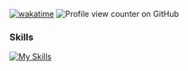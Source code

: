 [![wakatime](https://wakatime.com/badge/user/b2a7cf30-099b-4a62-be11-c3b7dc700323.svg)](https://wakatime.com/@b2a7cf30-099b-4a62-be11-c3b7dc700323)
![Profile view counter on GitHub](https://komarev.com/ghpvc/?username=Jaimin25)

### Skills
[![My Skills](https://skillicons.dev/icons?i=c,cpp,html,css,ts,js,java,py,tailwindcss,react,nextjs,nodejs,express,redis,postgres,mongodb,docker,git,neovim,vscode,androidstudio,blender,linux&perline=12)](https://skillicons.dev)
